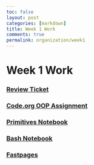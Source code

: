```yaml
---
toc: false
layout: post
categories: [markdown]
title: Week 1 Work
comments: true
permalink: organization/week1
---
```

# Week 1 Work

### [Review Ticket](https://github.com/Saathvika-Ajith/APCSA-Fastpages/issues/3)

### [Code.org OOP Assignment](https://studio.code.org/s/csa1-2022)

### [Primitives Notebook](https://saathvika-ajith.github.io/APCSA-Fastpages/2022/08/28/primitives.html)

### [Bash Notebook](https://saathvika-ajith.github.io/APCSA-Fastpages/2022/08/28/bash.html)

### [Fastpages](https://saathvika-ajith.github.io/APCSA-Fastpages/)